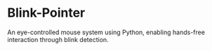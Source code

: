 # Blink-Pointer
 An eye-controlled mouse system using Python, enabling hands-free interaction through blink detection.
